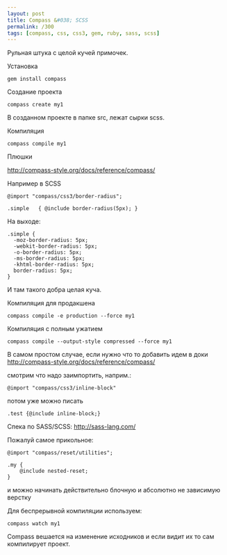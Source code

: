 ```yaml
---
layout: post
title: Compass &#038; SCSS
permalink: /300
tags: [compass, css, css3, gem, ruby, sass, scss]
---
```


Рульная штука с целой кучей примочек.

Установка

    gem install compass

Создание проекта

    compass create my1

В созданном проекте в папке src, лежат сырки scss.

Компиляция

    compass compile my1

Плюшки

http://compass-style.org/docs/reference/compass/

Например в SCSS

    @import "compass/css3/border-radius";

    .simple   { @include border-radius(5px); }

На выходе:

    .simple {
      -moz-border-radius: 5px;
      -webkit-border-radius: 5px;
      -o-border-radius: 5px;
      -ms-border-radius: 5px;
      -khtml-border-radius: 5px;
      border-radius: 5px;
    }

И там такого добра целая куча.

Компиляция для продакшена

    compass compile -e production --force my1

Компиляция с полным ужатием

    compass compile --output-style compressed --force my1

В самом простом случае, если нужно что то добавить идем в доки http://compass-style.org/docs/reference/compass/

смотрим что надо заимпортить, наприм.:

    @import "compass/css3/inline-block"

потом уже можно писать

    .test {@include inline-block;}

Спека по SASS/SCSS: http://sass-lang.com/

Пожалуй самое прикольное:

    @import "compass/reset/utilities";

    .my {
        @include nested-reset;
    }

и можно начинать действительно блочную и абсолютно не зависимую верстку

Для беспрерывной компиляции используем:

    compass watch my1

Compass вешается на изменение исходников и если видит их то сам компилирует проект.
